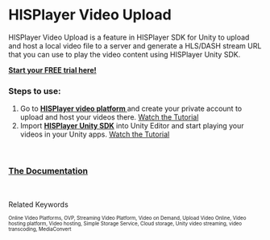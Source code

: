 # HISPlayer Video Upload

HISPlayer Video Upload is a feature in HISPlayer SDK for Unity to upload and host a local video file to a server and generate a HLS/DASH stream URL that you can use to play the video content using HISPlayer Unity SDK. 

<p>

**[Start your FREE trial here!](https://dashboard.hisplayer.com/signup)**



### Steps to use:

1. Go to **[HISPlayer video platform ](https://dashboard.hisplayer.com/signup)** and create your private account to upload and host your videos there. [Watch the Tutorial](https://www.youtube.com/watch?v=awfN0zz-8zQ)
2. Import **[HISPlayer Unity SDK](https://hisplayer.com/unity-player-sdk/)** into Unity Editor and start playing your videos in your Unity apps. [Watch the Tutorial](https://www.youtube.com/watch?v=POzM5U31tzc)

<br>

### [The Documentation](https://hisplayer.github.io/UnityVideoUpload/#/)


<br>

Related Keywords

<sub><sub>Online Video Platforms, OVP, Streaming Video Platform, Video on Demand, Upload Video Online, Video hosting platform, Video hosting, Simple Storage Service, Cloud storage, Unity video streaming, video transcoding, MediaConvert</sub><sub>
